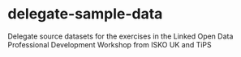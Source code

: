 # delegate-sample-data
Delegate source datasets for the exercises in the Linked Open Data Professional Development Workshop from ISKO UK and TiPS
